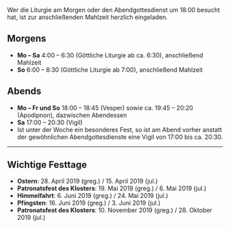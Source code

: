 Wer die Liturgie am Morgen oder den Abendgottesdienst um 18:00 besucht hat, ist zur anschließenden Mahlzeit herzlich eingeladen.

## Morgens
- **Mo – Sa** 4:00 – 6:30 (Göttliche Liturgie ab ca. 6:30), anschließend Mahlzeit
- **So** 6:00 – 8:30 (Göttliche Liturgie ab 7:00), anschließend Mahlzeit

## Abends
- **Mo – Fr und So** 18:00 – 18:45 (Vesper) sowie ca. 19:45 – 20:20 (Apodipnon), dazwischen Abendessen
- **Sa** 17:00 – 20:30 (Vigil)
- Ist unter der Woche ein besonderes Fest, so ist am Abend vorher anstatt der gewöhnlichen Abendgottesdienste eine Vigil von 17:00 bis ca. 20:30.

<hr>

## Wichtige Festtage
- **Ostern**: 28. April 2019 (greg.) / 15. April 2019 (jul.)
- **Patronatsfest des Klosters**: 19. Mai 2019 (greg.) / 6. Mai 2019 (jul.)
- **Himmelfahrt**: 6. Juni 2019 (greg.) / 24. Mai 2019 (jul.)
- **Pfingsten**: 16. Juni 2019 (greg.) / 3. Juni 2019 (jul.)
- **Patronatsfest des Klosters**: 10. November 2019 (greg.) / 28. Oktober 2019 (jul.)
